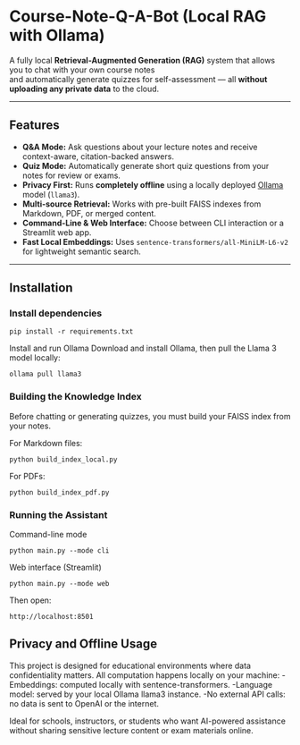 # Course-Note-Q-A-Bot (Local RAG with Ollama)
A fully local **Retrieval-Augmented Generation (RAG)** system that allows you to chat with your own course notes  
and automatically generate quizzes for self-assessment — all **without uploading any private data** to the cloud.

---

##  Features

- **Q&A Mode:** Ask questions about your lecture notes and receive context-aware, citation-backed answers.  
- **Quiz Mode:** Automatically generate short quiz questions from your notes for review or exams.  
- **Privacy First:** Runs **completely offline** using a locally deployed [Ollama](https://ollama.ai) model (`llama3`).  
- **Multi-source Retrieval:** Works with pre-built FAISS indexes from Markdown, PDF, or merged content.  
- **Command-Line & Web Interface:** Choose between CLI interaction or a Streamlit web app.  
- **Fast Local Embeddings:** Uses `sentence-transformers/all-MiniLM-L6-v2` for lightweight semantic search.

---

##  Installation

### Install dependencies
```
pip install -r requirements.txt
```
Install and run Ollama
Download and install Ollama,
then pull the Llama 3 model locally:

```
ollama pull llama3
```

### Building the Knowledge Index
Before chatting or generating quizzes, you must build your FAISS index from your notes.

For Markdown files:
```
python build_index_local.py
```
For PDFs:
```
python build_index_pdf.py
```

### Running the Assistant
Command-line mode
```
python main.py --mode cli
```
Web interface (Streamlit)
```
python main.py --mode web
```
Then open:
```
http://localhost:8501
```

## Privacy and Offline Usage
This project is designed for educational environments where data confidentiality matters.
All computation happens locally on your machine:
-Embeddings: computed locally with sentence-transformers.
-Language model: served by your local Ollama llama3 instance.
-No external API calls: no data is sent to OpenAI or the internet.

Ideal for schools, instructors, or students who want AI-powered assistance
without sharing sensitive lecture content or exam materials online.
